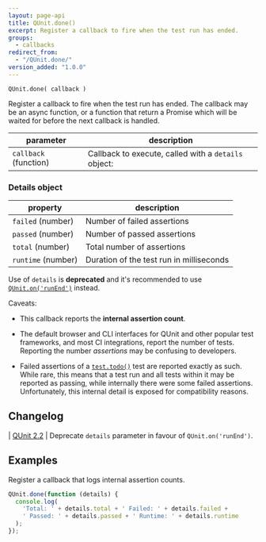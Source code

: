 ```yaml
---
layout: page-api
title: QUnit.done()
excerpt: Register a callback to fire when the test run has ended.
groups:
  - callbacks
redirect_from:
  - "/QUnit.done/"
version_added: "1.0.0"
---
```


`QUnit.done( callback )`

Register a callback to fire when the test run has ended. The callback may be an async function, or a function that return a Promise which will be waited for before the next callback is handled.

| parameter | description |
|-----------|-------------|
| `callback` (function) | Callback to execute, called with a `details` object:

### Details object

| property | description |
|-----------|-------------|
| `failed` (number) | Number of failed assertions |
| `passed` (number) | Number of passed assertions |
| `total` (number) | Total number of assertions |
| `runtime` (number) | Duration of the test run in milliseconds |

<div class="note note--warning" markdown="1">

Use of `details` is __deprecated__ and it's recommended to use [`QUnit.on('runEnd')`](./QUnit.on.md#the-runend-event) instead.

Caveats:

* This callback reports the **internal assertion count**.

* The default browser and CLI interfaces for QUnit and other popular test frameworks, and most CI integrations, report the number of tests. Reporting the number _assertions_ may be confusing to developers.

* Failed assertions of a [`test.todo()`](../QUnit/test.todo.md) test are reported exactly as such. While rare, this means that a test run and all tests within it may be reported as passing, while internally there were some failed assertions. Unfortunately, this internal detail is exposed for compatibility reasons.

</div>

## Changelog

| [QUnit 2.2](https://github.com/qunitjs/qunit/releases/tag/2.2.0) | Deprecate `details` parameter in favour of `QUnit.on('runEnd')`.

## Examples

Register a callback that logs internal assertion counts.

```js
QUnit.done(function (details) {
  console.log(
    'Total: ' + details.total + ' Failed: ' + details.failed +
    ' Passed: ' + details.passed + ' Runtime: ' + details.runtime
  );
});
```
